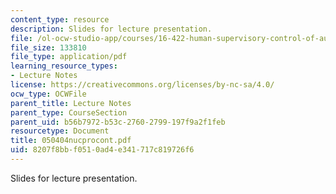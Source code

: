 ```yaml
---
content_type: resource
description: Slides for lecture presentation.
file: /ol-ocw-studio-app/courses/16-422-human-supervisory-control-of-automated-systems-spring-2004/8207f8bbf0510ad4e341717c819726f6_050404nucprocont.pdf
file_size: 133810
file_type: application/pdf
learning_resource_types:
- Lecture Notes
license: https://creativecommons.org/licenses/by-nc-sa/4.0/
ocw_type: OCWFile
parent_title: Lecture Notes
parent_type: CourseSection
parent_uid: b56b7972-b53c-2760-2799-197f9a2f1feb
resourcetype: Document
title: 050404nucprocont.pdf
uid: 8207f8bb-f051-0ad4-e341-717c819726f6
---
```

Slides for lecture presentation.